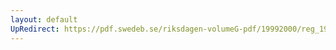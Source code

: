 ```yaml
---
layout: default
UpRedirect: https://pdf.swedeb.se/riksdagen-volumeG-pdf/19992000/reg_19992000/reg_19992000_0434.pdf
---
```

